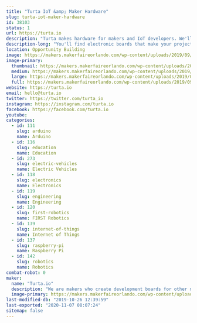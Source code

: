 ```yaml
---
title: "Turta IoT &amp; Maker Hardware"
slug: turta-iot-maker-hardware
id: 38103
status: 1
url: https://turta.io
description: "Turta makes hardware for makers and IoT developers. We'll exchange project feedbacks on our exhibit."
description-long: "You'll find electronic boards that make your projects smarter. We design &amp; manufacture modular sensors, autonomous RC car drivers, LoRa &amp; NB-IoT communication boards, and much more. Come and see our stand to talk about your projects and exchange ideas."
location: Opportunity Building
image: https://makers.makerfaireorlando.com/wp-content/uploads/2019/09/Turta-Logo.png
image-primary:
  thumbnail: https://makers.makerfaireorlando.com/wp-content/uploads/2019/09/Turta-Logo-150x150.png
  medium: https://makers.makerfaireorlando.com/wp-content/uploads/2019/09/Turta-Logo-300x300.png
  large: https://makers.makerfaireorlando.com/wp-content/uploads/2019/09/Turta-Logo.png
  full: https://makers.makerfaireorlando.com/wp-content/uploads/2019/09/Turta-Logo.png
website: https://turta.io
email: hello@turta.io
twitter: https://twitter.com/turta_io
instagram: https://instagram.com/turta.io
facebook: https://facebook.com/turta.io
youtube: 
categories:
  - id: 111
    slug: arduino
    name: Arduino
  - id: 116
    slug: education
    name: Education
  - id: 273
    slug: electric-vehicles
    name: Electric Vehicles
  - id: 118
    slug: electronics
    name: Electronics
  - id: 119
    slug: engineering
    name: Engineering
  - id: 120
    slug: first-robotics
    name: FIRST Robotics
  - id: 139
    slug: internet-of-things
    name: Internet of Things
  - id: 137
    slug: raspberry-pi
    name: Raspberry Pi
  - id: 142
    slug: robotics
    name: Robotics
combat-robot: 0
maker:
  name: "Turta.io"
  description: "We are makers who create development boards for other makers. Our team created development hardware mainly for maker community. We have numbers of devices that can be used for community events such as hackatons. We also have been participated in other maker faires such as New York Maker Faire and Bay Area Maker Faire. We also organized Istanbul Maker Faires 3 years in row."
  image-primary: https://makers.makerfaireorlando.com/wp-content/uploads/2019/09/Turta-Logo-Sq-2000px-1024x1024.png
last-modified-db: "2019-10-26 12:39:59"
last-exported: "2020-11-07 08:07:24"
sitemap: false
---
```

